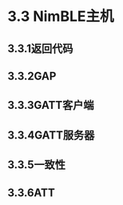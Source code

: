 # 3.3 NimBLE主机

## 3.3.1返回代码



## 3.3.2GAP



## 3.3.3GATT客户端



## 3.3.4GATT服务器



## 3.3.5一致性



## 3.3.6ATT

